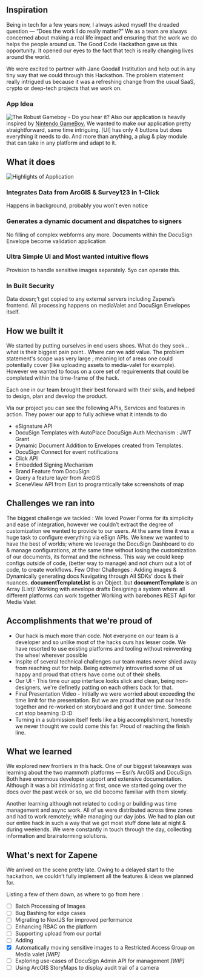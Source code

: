 ## Inspiration

Being in tech for a few years now, I always asked myself the dreaded question — “Does the work I do really matter?” We as a team are always concerned about making a real life impact and ensuring that the work we do helps the people around us. The Good Code Hackathon gave us this opportunity. It opened our eyes to the fact that tech is really changing lives around the world.

We were excited to partner with Jane Goodall Institution and help out in any tiny way that we could through this Hackathon.  The problem statement really intrigued us because it was a refreshing change from the usual SaaS, crypto or deep-tech projects that we work on.

### App Idea

![The Robust Gameboy - Do you hear it?](https://static.wixstatic.com/media/c8261d_22c237bf2c35497b9d049a4755342f32~mv2.png/v1/fill/w_158,h_158,al_c/sameboy.png)
Also our application is heavily inspired by [Nintendo GameBoy.](https://www.youtube.com/watch?v=Oy8zSYKkczI) We wanted to make our application pretty straightforward, same time intriguing. [UI] has only 4 buttons but does everything it needs to do. And more than anything, a plug & play module that can take in any platform and adapt to it.

## What it does

![Highlights of Application](https://vgvkuskuhjjxyafyrwyp.supabase.co/storage/v1/object/public/bob-hub/supershot.png?t=2022-08-12T04%3A00%3A16.782Z)

### Integrates Data from ArcGIS & Survey123 in 1-Click

Happens in background, probably you won't even notice

### Generates a dynamic document and dispatches to signers

No filling of complex webforms any more. Documents within the DocuSign Envelope become validation application

### Ultra Simple UI and Most wanted intuitive flows

Provision to handle sensitive images separately. 5yo can operate this.

### In Built Security

Data doesn;’t get copied to any external servers including Zapene’s frontend. All processing happens on mediaValet and DocuSign Envelopes itself.

## How we built it

We started by putting ourselves in end users shoes. What do they seek... what is their biggest pain point.. Where can we add value. The problem statement's scope was very large ; meaning lot of areas one could potentially cover (like uploading assets to media-valet for example). However we wanted to focus on a core set of requirements that could be completed within the time-frame of the hack.

Each one in our team brought their best forward with their skils, and helped to design, plan and develop the product.

Via our project you can see the following APIs, Services and features in action. They power our app to fully achieve what it intends to do

- eSignature API
- DocuSign Templates with AutoPlace
DocuSign Auth Mechanism : JWT Grant
- Dynamic Document Addition to Envelopes created from Templates.
- DocuSign Connect for event notifications
- Click API
- Embedded Signing Mechanism
- Brand Feature from DocuSign
- Query a feature layer from ArcGIS
- SceneView API from Esri to programtically take screenshots of map

## Challenges we ran into

The biggest challenge we tackled :
We loved Power Forms for its simplicity and ease of integration, however we couldn’t extract the degree of customization we wanted to provide to our users. At the same time it was a huge task to configure everything via eSign APIs.
We knew we wanted to have the best of worlds; where we leverage the DocuSign Dashboard to do & manage configurations, at the same time without losing the customization of our documents, its format and the richness.
This way we could keep configs outside of code, (better way to manage) and not churn out a lot of code, to create workflows.
Few Other Challenges :
Adding images & Dynamically generating docs
Navigating through All SDKs’ docs & their nuances. **documentTemplateList** is an Object. but **documentTemplate** is an Array (List)!
Working with envelope drafts
Designing a system where all different platforms can work together
Working with barebones REST Api for Media Valet

## Accomplishments that we're proud of

- Our hack is much more than code. Not everyone on our team is a developer and so unlike most of the hacks ours has lesser code. We have resorted to use existing platforms and tooling without reinventing the wheel wherever possible
- Inspite of several technical challenges our team mates never shied away from reaching out for help. Being extremely introverted some of us happy and proud that others have come out of their shells.
- Our UI - This time our app interface looks slick and clean, being non-designers, we're definetly patting on each others back for that.
- Final Presentation Video - Initially we were worried about exceeding the time limit for the presentation. But we are proud that we put our heads together and re-worked on storyboard and got it under time. Someone cat stop beaming :D :D
- Turning in a submission itself feels like a big accomplishment, honestly we never thought we could come this far. Proud of reaching the finish line.

## What we learned

We explored new frontiers in this hack. One of our biggest takeaways was learning about the two mammoth platforms — Esri’s ArcGIS and DocuSign. Both have enormous developer support and extensive documentation. Although it was a bit intimidating at first, once we started going over the docs over the past week or so, we did become familiar with them slowly.

Another learning although not related to coding or building was time management and async work. All of us were distributed across time zones and had to work remotely; while managing our day jobs. We had to plan out our entire hack in such a way that we got most stuff done late at night & during weekends. We were constantly in touch through the day, collecting information and brainstorming solutions.

## What's next for Zapene

We arrived on the scene pretty late. Owing to a delayed start to the hackathon, we couldn’t fully implement all the features & ideas we planned for.

Listing a few of them down, as where to go from here :

- [ ] Batch Processing of Images
- [ ] Bug Bashing for edge cases
- [ ] Migrating to NextJS for improved performance
- [ ] Enhancing RBAC on the platform
- [ ] Supporting upload from our portal
- [ ] Adding
- [x] Automatically moving sensitive images to a Restricted Access Group on Media valet _[WIP]_
- [ ] Exploring use-cases of DocuSign Admin API for management _[WIP]_
- [ ] Using ArcGIS StoryMaps to display audit trail of a camera
